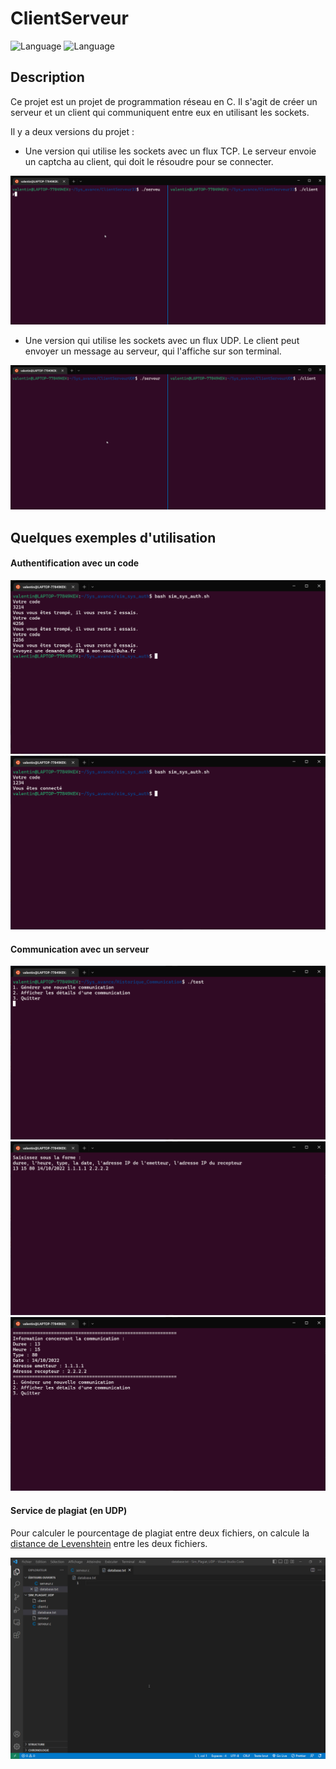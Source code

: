 # ClientServeur

![Language](https://img.shields.io/badge/language-C-blue.svg)
![Language](https://img.shields.io/badge/language-Bash-blue.svg)

## Description

Ce projet est un projet de programmation réseau en C. Il s'agit de créer un serveur et un client qui communiquent entre eux en utilisant les sockets.

Il y a deux versions du projet : 
 - Une version qui utilise les sockets avec un flux TCP. Le serveur envoie un captcha au client, qui doit le résoudre pour se connecter.

![Captcha](ClientServeur/demo.gif)

 - Une version qui utilise les sockets avec un flux UDP. Le client peut envoyer un message au serveur, qui l'affiche sur son terminal.

![UDP](ClientServeurUDP/demo.gif)

## Quelques exemples d'utilisation

#### Authentification avec un code

![Authentification](SimAuth/AuthSys_1.png)
![Authentification](SimAuth/AuthSys_2.png)

#### Communication avec un serveur

![Communication](SimCommunication/HCom_1.png)
![Communication](SimCommunication/HCom_2.png)
![Communication](SimCommunication/HCom_3.png)

#### Service de plagiat (en UDP)

Pour calculer le pourcentage de plagiat entre deux fichiers, on calcule la [distance de Levenshtein](https://fr.wikipedia.org/wiki/Distance_de_Levenshtein#:~:text=La%20distance%20de%20Levenshtein%20est,une%20cha%C3%AEne%20%C3%A0%20l'autre.) entre les deux fichiers. 

![Plagiat](Sim_Plagiat_UDP/demo.gif)

